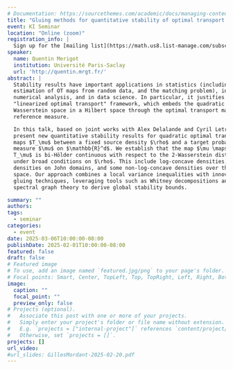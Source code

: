 ```yaml
---
# Documentation: https://sourcethemes.com/academic/docs/managing-content/
title: "Gluing methods for quantitative stability of optimal transport maps"
event: KI Seminar
location: "Online (zoom)"
registration_info: |
  Sign up for the [mailing list](https://math.us8.list-manage.com/subscribe/post?u=c9cc3beec9fa57d7299ac161c&id=845fe9abdc) to receive the connection details
speaker:
  name: Quentin Merigot
  institution: Université Paris-Saclay
  url: 'http://quentin.mrgt.fr/'
abstract: |
  Stability results have important applications in statistics (including on the
  estimation of OT maps from random data, and the matching problem), in
  numerical analysis, and in data science. In particular, it justifies the
  "linearized optimal transport" framework, which embeds the quadratic
  Wasserstein space in a Hilbert space through the optimal transport map from a
  reference measure.

  In this talk, based on joint works with Alex Delalande and Cyril Letrouit, we
  present new quantitative stability results for quadratic optimal transport
  maps $T_\mu$ between a fixed source density $\rho$ and a target probability
  measure $\mu$ on $\mathbb{R}^d$. We establish that the map $\mu \mapsto
  T_\mu$ is bi-Hölder continuous with respect to the 2-Wasserstein distance
  under broad conditions on $\rho$. This include log-concave densities,
  densities on John domains, and some non-log-concave densities over the whole
  space. Our approach combines a local variance inequalities with innovative
  gluing techniques, leveraging tools such as Whitney decompositions and
  spectral graph theory to derive global stability bounds. 

summary: ""
authors: 
tags:
  - seminar
categories:
  - event
date: 2025-03-06T10:00:00-08:00
publishDate: 2025-02-01T10:00:00-08:00
featured: false
draft: false
# Featured image
# To use, add an image named `featured.jpg/png` to your page's folder.
# Focal points: Smart, Center, TopLeft, Top, TopRight, Left, Right, BottomLeft, Bottom, BottomRight.
image:
  caption: ""
  focal_point: ""
  preview_only: false
# Projects (optional).
#   Associate this post with one or more of your projects.
#   Simply enter your project's folder or file name without extension.
#   E.g. `projects = ["internal-project"]` references `content/project/deep-learning/index.md`.
#   Otherwise, set `projects = []`.
projects: []
url_video:
#url_slides: GillesMordant-2025-02-20.pdf
---
```

